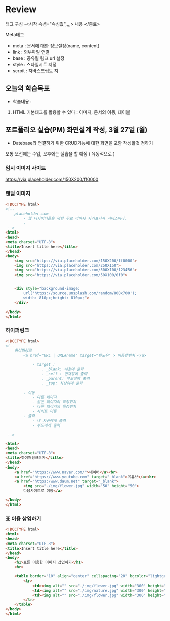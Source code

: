 # Review
태그 구성
-<시작 속셩="속성값",,,,> 내용 </종료>

Meta태그
- meta : 문서에 대한 정보설정(name, content)
- link : 외부파일 연결
- base : 공유될 링크 url 설정
- style : 스타일시트 지정
- scrpit : 자바스크립트 지



## 오늘의 학습목표
- 학습내용 :
1) HTML 기본태그를 활용할 수 있다 : 이미지, 문서의 이동, 테이블

## 포트폴리오 실습(PM) 화면설계 작성, 3월 27일 (월)
- Datebase와 연결하기 위한 CRUD기능에 대한 화면을 포함 작성할것 정하기

보통 오전에는 수업, 오후에는 실습을 할 예정 ( 유동적으로 )

### 임시 이미지 사이트
https://via.placeholder.com/150X200/ff0000

### 랜덤 이미지
```html
<!DOCTYPE html>
<!-- 
	placeholder.com
		- 웹 디자이너들을 위한 무료 이미지 자리표시자 서비스이다.
		-
 -->
<html>
<head>
<meta charset="UTF-8">
<title>Insert title here</title>
</head>
<body>
	<img src="https://via.placeholder.com/150X200/ff0000">
	<img src="https://via.placeholder.com/250X150">
	<img src="https://via.placeholder.com/500X100/123456">
	<img src="https://via.placeholder.com/50X100/0f0">


	<div style="background-image: 
		url('https://source.unsplash.com/random/800x700');
		width: 810px;height: 810px;">
	</div>

</body>
</html>
```

### 하이퍼링크
```html
<!DOCTYPE html>
<!-- 
	하이퍼링크
		<a href="URL | URL#name" target="윈도우" > 이동할위치 </a>

			- target :
				. _blank: 새창에 출력
				. _self : 현재창에 출력
				. _parent: 부모창에 출력
				. _top: 최상위에 출력

		. 이동
			- 다른 페이지
			- 같은 페이지의 특정위치
			- 다른 페이지의 특정위치
			- 사이트 이동
		. 출력
			- 내 자신에게 출력
			- 부모에게 출력

 -->

<html>
<head>
<meta charset="UTF-8">
<title>하이퍼링크추가</title>
</head>
<body>
	<a href="https://www.naver.com/">네이버</a><br>
	<a href="https://www.youtube.com" target="_blank">유튜브</a><br>
	<a href="https:/www.daum.net" target="_blank"> 
		<img src="./img/flower.jpg" width="50" height="50">
		다음사이트로 이동</a>

</body>
</html>
```


### 표 이용 삽입하기
```html
<!DOCTYPE html>
<html>
<head>
<meta charset="UTF-8">
<title>Insert title here</title>
</head>
<body>
	<h1>표를 이용한 이미지 삽입하기</h1>
	<hr>

	<table border="10" align="center" cellspacing="20" bgcolor="lightgray">
		<tr>
			<td><img alt="" src="./img/flower.jpg" width="300" height="300"></td>
			<td><img alt="" src="./img/nature.jpg" width="300" height="300"></td>
			<td><img alt="" src="./img/flower.jpg" width="300" height="300"></td>
		</tr>
	</table>
</body>
</html>
```




